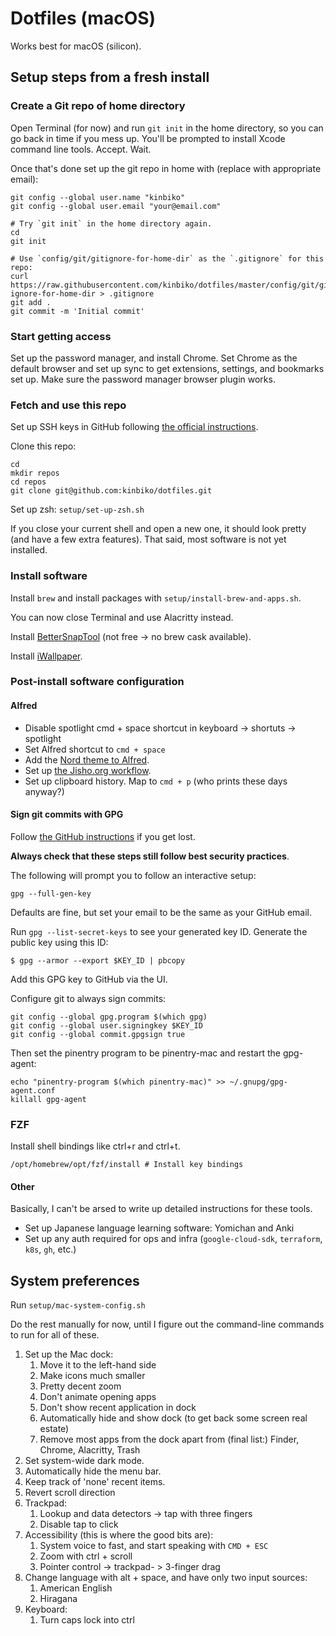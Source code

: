 # Dotfiles (macOS)

Works best for macOS (silicon).

## Setup steps from a fresh install

### Create a Git repo of home directory

Open Terminal (for now) and run `git init` in the home directory, so you can go back in time if you mess up.
You'll be prompted to install Xcode command line tools. Accept. Wait.

Once that's done set up the git repo in home with (replace with appropriate email):

```
git config --global user.name "kinbiko"
git config --global user.email "your@email.com"

# Try `git init` in the home directory again.
cd
git init

# Use `config/git/gitignore-for-home-dir` as the `.gitignore` for this repo:
curl https://raw.githubusercontent.com/kinbiko/dotfiles/master/config/git/git-ignore-for-home-dir > .gitignore
git add .
git commit -m 'Initial commit'
```

### Start getting access

Set up the password manager, and install Chrome.
Set Chrome as the default browser and set up sync to get extensions, settings, and bookmarks set up.
Make sure the password manager browser plugin works.

### Fetch and use this repo

Set up SSH keys in GitHub following [the official instructions](https://docs.github.com/en/authentication/connecting-to-github-with-ssh).

Clone this repo:

```
cd
mkdir repos
cd repos
git clone git@github.com:kinbiko/dotfiles.git
```

Set up zsh: `setup/set-up-zsh.sh`

If you close your current shell and open a new one, it should look pretty (and have a few extra features).
That said, most software is not yet installed.

### Install software

Install `brew` and install packages with `setup/install-brew-and-apps.sh`.

You can now close Terminal and use Alacritty instead.

Install [BetterSnapTool](https://folivora.ai/bettersnaptool) (not free -> no brew cask available).

Install [iWallpaper](https://apps.apple.com/us/app/iwallpaper-live-wallpaper/id1552826194?mt=12).

### Post-install software configuration

#### Alfred

- Disable spotlight cmd + space shortcut in keyboard -> shortuts -> spotlight
- Set Alfred shortcut to `cmd + space`
- Add the [Nord theme to Alfred](https://www.alfredapp.com/extras/theme/5Y8E7URIWQ/).
- Set up [the Jisho.org workflow](https://github.com/kinbiko/jisho-alfred).
- Set up clipboard history. Map to `cmd + p` (who prints these days anyway?)

#### Sign git commits with GPG

Follow [the GitHub instructions](https://docs.github.com/en/authentication/managing-commit-signature-verification) if you get lost.

**Always check that these steps still follow best security practices**.

The following will prompt you to follow an interactive setup:

```
gpg --full-gen-key
```

Defaults are fine, but set your email to be the same as your GitHub email.

Run `gpg --list-secret-keys` to see your generated key ID.
Generate the public key using this ID:

```
$ gpg --armor --export $KEY_ID | pbcopy
```

Add this GPG key to GitHub via the UI.

Configure git to always sign commits:

```
git config --global gpg.program $(which gpg)
git config --global user.signingkey $KEY_ID
git config --global commit.gpgsign true
```

Then set the pinentry program to be pinentry-mac and restart the gpg-agent:

```
echo "pinentry-program $(which pinentry-mac)" >> ~/.gnupg/gpg-agent.conf
killall gpg-agent
```

### FZF

Install shell bindings like ctrl+r and ctrl+t.

```
/opt/homebrew/opt/fzf/install # Install key bindings
```

#### Other

Basically, I can't be arsed to write up detailed instructions for these tools.

- Set up Japanese language learning software: Yomichan and Anki
- Set up any auth required for ops and infra (`google-cloud-sdk`, `terraform`, `k8s`, `gh`, etc.)

## System preferences

Run `setup/mac-system-config.sh`

Do the rest manually for now, until I figure out the command-line commands to run for all of these.

1. Set up the Mac dock:
   1. Move it to the left-hand side
   1. Make icons much smaller
   1. Pretty decent zoom
   1. Don't animate opening apps
   1. Don't show recent application in dock
   1. Automatically hide and show dock (to get back some screen real estate)
   1. Remove most apps from the dock apart from (final list:) Finder, Chrome, Alacritty, Trash
1. Set system-wide dark mode.
1. Automatically hide the menu bar.
1. Keep track of 'none' recent items.
1. Revert scroll direction
1. Trackpad:
   1. Lookup and data detectors -> tap with three fingers
   1. Disable tap to click
1. Accessibility (this is where the good bits are):
   1. System voice to fast, and start speaking with `CMD + ESC`
   1. Zoom with ctrl + scroll
   1. Pointer control -> trackpad- > 3-finger drag
1. Change language with alt + space, and have only two input sources:
   1. American English
   1. Hiragana
1. Keyboard:
   1. Turn caps lock into ctrl
